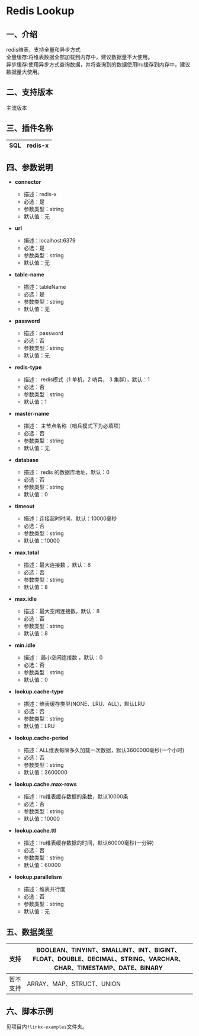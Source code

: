 # Redis Lookup

## 一、介绍

redis维表，支持全量和异步方式<br />
全量缓存:将维表数据全部加载到内存中，建议数据量不大使用。<br />
异步缓存:使用异步方式查询数据，并将查询到的数据使用lru缓存到内存中，建议数据量大使用。

## 二、支持版本

主流版本

## 三、插件名称

| SQL | redis-x |
| --- | --- |

## 四、参数说明

- **connector**
    - 描述：redis-x
    - 必选：是
    - 参数类型：string
    - 默认值：无
      <br />

- **url**
    - 描述：localhost:6379
    - 必选：是
    - 参数类型：string
    - 默认值：无
      <br />

- **table-name**
    - 描述：tableName
    - 必选：是
    - 参数类型：string
    - 默认值：无
      <br />

- **password**
    - 描述：password
    - 必选：否
    - 参数类型：string
    - 默认值：无
      <br />

- **redis-type**
    - 描述： redis模式（1 单机，2 哨兵， 3 集群），默认：1
    - 必选：否
    - 参数类型：string
    - 默认值：1
      <br />

- **master-name**
    - 描述： 主节点名称（哨兵模式下为必填项）
    - 必选：否
    - 参数类型：string
    - 默认值：无
      <br />

- **database**
    - 描述： redis 的数据库地址，默认：0
    - 必选：否
    - 参数类型：string
    - 默认值：0
      <br />

- **timeout**
    - 描述：连接超时时间，默认：10000毫秒
    - 必选：否
    - 参数类型：string
    - 默认值：10000
      <br />

- **max.total**
    - 描述：最大连接数 ，默认：8
    - 必选：否
    - 参数类型：string
    - 默认值：8
      <br />

- **max.idle**
    - 描述：最大空闲连接数，默认：8
    - 必选：否
    - 参数类型：string
    - 默认值：8
      <br />

- **min.idle**
    - 描述： 最小空闲连接数 ，默认：0
    - 必选：否
    - 参数类型：string
    - 默认值：0
      <br />

- **lookup.cache-type**
    - 描述：维表缓存类型(NONE、LRU、ALL)，默认LRU
    - 必选：否
    - 参数类型：string
    - 默认值：LRU
      <br />

- **lookup.cache-period**
    - 描述：ALL维表每隔多久加载一次数据，默认3600000毫秒(一个小时)
    - 必选：否
    - 参数类型：string
    - 默认值：3600000
      <br />

- **lookup.cache.max-rows**
    - 描述：lru维表缓存数据的条数，默认10000条
    - 必选：否
    - 参数类型：string
    - 默认值：10000
      <br />

- **lookup.cache.ttl**
    - 描述：lru维表缓存数据的时间，默认60000毫秒(一分钟)
    - 必选：否
    - 参数类型：string
    - 默认值：60000
      <br />

- **lookup.parallelism**
    - 描述：维表并行度
    - 必选：否
    - 参数类型：string
    - 默认值：无
      <br />

## 五、数据类型

| 支持 | BOOLEAN、TINYINT、SMALLINT、INT、BIGINT、FLOAT、DOUBLE、DECIMAL、STRING、VARCHAR、CHAR、TIMESTAMP、DATE、BINARY |
| --- | --- |
| 暂不支持 | ARRAY、MAP、STRUCT、UNION |

## 六、脚本示例

见项目内`flinkx-examples`文件夹。
